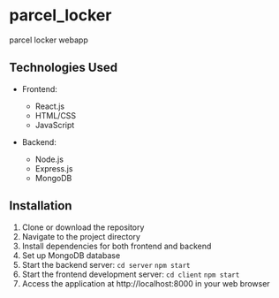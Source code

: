 # parcel_locker
parcel locker webapp

## Technologies Used

- Frontend:
  - React.js
  - HTML/CSS
  - JavaScript
  
- Backend:
  - Node.js
  - Express.js
  - MongoDB 

## Installation


1. Clone or download the repository
2. Navigate to the project directory
3. Install dependencies for both frontend and backend
4. Set up MongoDB database
5. Start the backend server:
`cd server`
`npm start`
6. Start the frontend development server:
`cd client`
`npm start`
7. Access the application at http://localhost:8000 in your web browser








